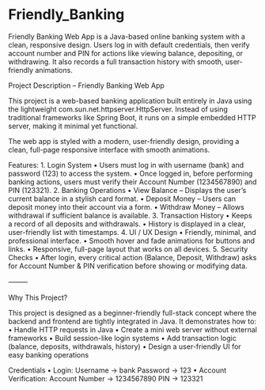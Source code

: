 # Friendly_Banking
Friendly Banking Web App is a Java-based online banking system with a clean, responsive design. Users log in with default credentials, then verify account number and PIN for actions like viewing balance, depositing, or withdrawing. It also records a full transaction history with smooth, user-friendly animations.

Project Description – Friendly Banking Web App

This project is a web-based banking application built entirely in Java using the lightweight com.sun.net.httpserver.HttpServer. Instead of using traditional frameworks like Spring Boot, it runs on a simple embedded HTTP server, making it minimal yet functional.

The web app is styled with a modern, user-friendly design, providing a clean, full-page responsive interface with smooth animations.

Features:
	1.	Login System
	•	Users must log in with username (bank) and password (123) to access the system.
	•	Once logged in, before performing banking actions, users must verify their Account Number (1234567890) and PIN (123321).
	2.	Banking Operations
	•	View Balance – Displays the user’s current balance in a stylish card format.
	•	Deposit Money – Users can deposit money into their account via a form.
	•	Withdraw Money – Allows withdrawal if sufficient balance is available.
	3.	Transaction History
	•	Keeps a record of all deposits and withdrawals.
	•	History is displayed in a clear, user-friendly list with timestamps.
	4.	UI / UX Design
	•	Friendly, minimal, and professional interface.
	•	Smooth hover and fade animations for buttons and links.
	•	Responsive, full-page layout that works on all devices.
	5.	Security Checks
	•	After login, every critical action (Balance, Deposit, Withdraw) asks for Account Number & PIN verification before showing or modifying data.

⸻

Why This Project?

This project is designed as a beginner-friendly full-stack concept where the backend and frontend are tightly integrated in Java. It demonstrates how to:
	•	Handle HTTP requests in Java
	•	Create a mini web server without external frameworks
	•	Build session-like login systems
	•	Add transaction logic (balance, deposits, withdrawals, history)
	•	Design a user-friendly UI for easy banking operations




Credentials
	•	Login:
Username → bank
Password → 123
	•	Account Verification:
Account Number → 1234567890
PIN → 123321
